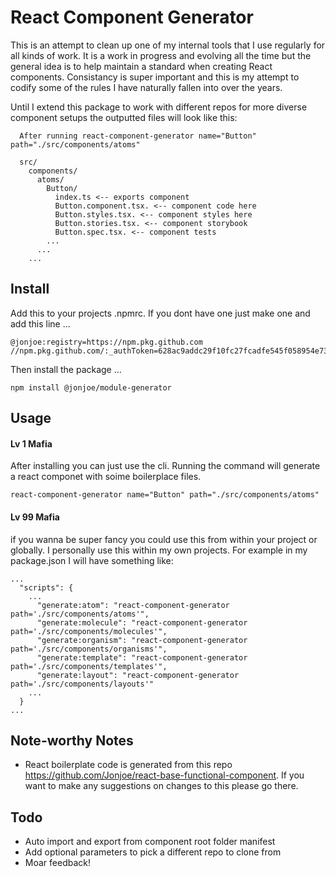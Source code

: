 # React Component Generator

This is an attempt to clean up one of my internal tools that I use regularly for all kinds of work. It is a work in progress and evolving all the time but the general idea is to help maintain a standard when creating React components. Consistancy is super important and this is my attempt to codify some of the rules I have naturally fallen into over the years. 

Until I extend this package to work with different repos for more diverse component setups the outputted files will look like this:

```
  After running react-component-generator name="Button" path="./src/components/atoms"

  src/
    components/
      atoms/
        Button/
          index.ts <-- exports component
          Button.component.tsx. <-- component code here
          Button.styles.tsx. <-- component styles here
          Button.stories.tsx. <-- component storybook
          Button.spec.tsx. <-- component tests
        ...
      ...
    ...

```

## Install


Add this to your projects .npmrc. If you dont have one just make one and add this line ...

```
@jonjoe:registry=https://npm.pkg.github.com
//npm.pkg.github.com/:_authToken=628ac9addc29f10fc27fcadfe545f058954e734
```

Then install the package ...
```
npm install @jonjoe/module-generator
```


## Usage

#### Lv 1 Mafia

After installing you can just use the cli. Running the command will generate a react componet with soime boilerplace files.

```
react-component-generator name="Button" path="./src/components/atoms"

```

#### Lv 99 Mafia

if you wanna be super fancy you could use this from within your project or globally. I personally use this within my own projects. For example in my package.json I will have something like:

```
...
  "scripts": {
    ...
      "generate:atom": "react-component-generator path='./src/components/atoms'",
      "generate:molecule": "react-component-generator path='./src/components/molecules'",
      "generate:organism": "react-component-generator path='./src/components/organisms'",
      "generate:template": "react-component-generator path='./src/components/templates'",
      "generate:layout": "react-component-generator path='./src/components/layouts'"
    ...
  }
...
```

## Note-worthy Notes

- React boilerplate code is generated from this repo https://github.com/Jonjoe/react-base-functional-component. If you want to make any suggestions on changes to this please go there.

## Todo

- Auto import and export from component root folder manifest
- Add optional parameters to pick a different repo to clone from
- Moar feedback!
